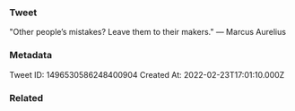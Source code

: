 ### Tweet
"Other people’s mistakes? Leave them to their makers." — Marcus Aurelius

### Metadata
Tweet ID: 1496530586248400904
Created At: 2022-02-23T17:01:10.000Z

### Related

